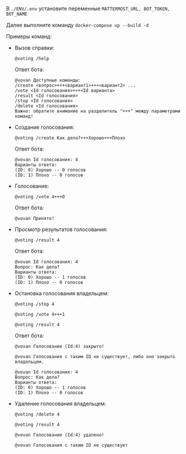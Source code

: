 В ```./ENV/.env``` установите переменные ```MATTERMOST_URL, BOT_TOKEN, BOT_NAME```

Далее выполните команду ```docker-compose up --build -d```

Примеры команд:

- Вызов справки: 

    ``` @voting /help ```

    Ответ бота:
    ```
    @vovan Доступные команды:
    /create <вопрос>+++<вариант1>+++<вариант2> ...
    /vote <Id голосования>+++<Id варианта>
    /result <Id голосования>
    /stop <Id голосования>
    /delete <Id голосования>
    Важно: обратите внимание на разделитель "+++" между параметрами команд!
    ```


- Создание голосования: 

    ```@voting /create Как дела?+++Хорошо+++Плохо```

    Ответ бота:
    ```
    @vovan Id голосования: 4
    Варианты ответа:
    (ID: 0) Хорошо -- 0 голосов
    (ID: 1) Плохо -- 0 голосов
    ```

- Голосование: 

    ``` @voting /vote 4+++0 ``` 

    Ответ бота:
    ```
    @vovan Принято!
    ```

- Просмотр результатов голосования: 
    
    ``` @voting /result 4 ```

    Ответ бота:
    ```
    @vovan Id голосования: 4
    Вопрос: Как дела?
    Варианты ответа:
    (ID: 0) Хорошо -- 1 голосов
    (ID: 1) Плохо -- 0 голосов
    ```

- Остановка голосования владельцем: 
    
    ``` @voting /stop 4 ``` 

    ``` @voting /vote 4+++1 ```

    ``` @voting /result 4 ```

    Ответ бота:
    ```
    @vovan Голосование (Id:4) закрыто!

    @vovan Голосования с таким ID не существует, либо оно закрыто владельцем.

    @vovan Id голосования: 4
    Вопрос: Как дела?
    Варианты ответа:
    (ID: 0) Хорошо -- 1 голосов
    (ID: 1) Плохо -- 0 голосов
    ```

- Удаление голосования владельцем: 

    ``` @voting /delete 4 ```

    ``` @voting /result 4 ```

    ```
    @vovan Голосование (Id:4) удалено!

    @vovan Голосования с таким ID не существует
    ```